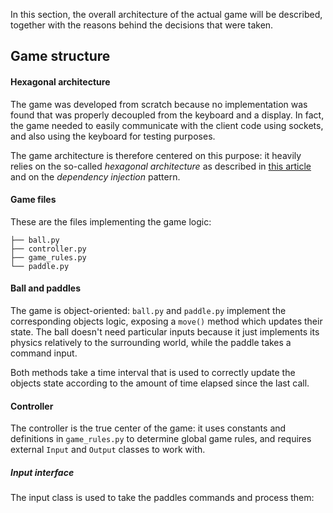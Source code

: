 In this section, the overall architecture of the actual game will be described, together with the reasons behind the
decisions that were taken.

## Game structure

#### Hexagonal architecture
The game was developed from scratch because no implementation was found that was properly decoupled from the keyboard
and a display. In fact, the game needed to easily communicate with the client code using sockets, and also using the
keyboard for testing purposes.

The game architecture is therefore centered on this purpose: it heavily relies on the so-called *hexagonal architecture*
as described in [this article](https://www.viewfromthecodeface.com/portfolio/clean-code-hexagonal-architecture/) and on
the *dependency injection* pattern.

#### Game files

These are the files implementing the game logic:

```
├── ball.py
├── controller.py
├── game_rules.py
└── paddle.py
```

#### Ball and paddles

The game is object-oriented: `ball.py` and `paddle.py` implement the corresponding objects logic, exposing a `move()`
method which updates their state. The ball doesn't need particular inputs because it just implements its physics
relatively to the surrounding world, while the paddle takes a command input.

Both methods take a time interval that is used to correctly update the objects state according to the amount of time
elapsed since the last call. 

#### Controller

The controller is the true center of the game: it uses constants and definitions in `game_rules.py` to determine global
game rules, and requires external `Input` and `Output` classes to work with. 

##### Input interface

The input class is used to take the paddles commands and process them: 
